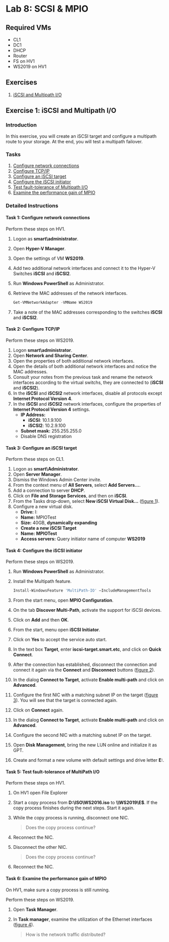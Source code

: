 # Lab 8: SCSI & MPIO

## Required VMs

* CL1
* DC1
* DHCP
* Router
* FS on HV1
* WS2019 on HV1

## Exercises

1. [iSCSI and Multipath I/O](#exercise-1-iscsi-and-multipath-io)

## Exercise 1: iSCSI and Multipath I/O

### Introduction

In this exercise, you will create an iSCSI target and configure a multipath route to your storage. At the end, you will test a multipath failover.

### Tasks

1. [Configure network connections](#task-1-configure-network-connections)
1. [Configure TCP/IP](#task-2-configure-tcpip)
1. [Configure an iSCSI target](#task-3-Configure-an-iscsi-target)
1. [Configure the iSCSI initiator](#task-4-configure-the-iscsi-initiator)
1. [Test fault-tolerance of Multipath I/O](#task-5-test-fault-tolerance-of-multipath-io)
1. [Examine the performance gain of MPIO](#task-6-examine-the-performance-gain-of-mpio)

### Detailed Instructions

#### Task 1: Configure network connections

Perform these steps on HV1.

1. Logon as **smart\administrator**.
1. Open **Hyper-V Manager**.
1. Open the settings of VM **WS2019**.
1. Add two additional network interfaces and connect it to the Hyper-V Switches **iSCSI** and **iSCSI2**.
1. Run **Windows PowerShell** as Administrator.
1. Retrieve the MAC addresses of the network interfaces.

   ````powershell
   Get-VMNetworkAdapter -VMName WS2019
   ````

1. Take a note of the MAC addresses corresponding to the switches **iSCSI** and **iSCSI2**.

#### Task 2: Configure TCP/IP

Perform these steps on WS2019.

1. Logon **smart\administrator**.
1. Open **Network and Sharing Center**.
1. Open the properties of both additional network interfaces.
1. Open the details of both additional network interfaces and notice the MAC addresses.
1. Consult your notes from the previous task and rename the network interfaces according to the virtual switchs, they are connected to (**iSCSI** and **iSCSI2**).
1. In the **iSCSI** and **iSCSI2** network interfaces, disable all protocols except **Internet Protocol Version 4**.
1. In the **iSCSI** and **iSCSI2**  network interfaces, configure the properties of **Internet Protocol Version 4** settings.
   * **IP Address:**
     * **iSCSI**: 10.1.9.100
     * **iSCSI2**: 10.2.9.100
   * **Subnet mask:** 255.255.255.0
   * Disable DNS registration

#### Task 3: Configure an iSCSI target

Perform these steps on CL1.

1. Logon as **smart\Administrator**.
1. Open **Server Manager**.
1. Dismiss the Windows Admin Center invite.
1. From the context menu of **All Servers**, select **Add Servers…**.
1. Add a connection to server **DHCP**.
1. Click on **File and Storage Services**, and then on **iSCSI**.
1. From the Tasks drop-down, select **New iSCSI Virtual Disk...** ([figure 1]).
1. Configure a new virtual disk.
   * **Drive:** I:
   * **Name:** MPIOTest
   * **Size:** 40GB, **dynamically expanding**
   * **Create a new iSCSI Target**
   * **Name:** **MPIOTest**
   * **Access servers:** Query initiator name of computer **WS2019**

#### Task 4: Configure the iSCSI initiator

Perform these steps on WS2019.

1. Run **Windows PowerShell** as Administrator.
1. Install the Multipath feature.

   ````powershell
   Install-WindowsFeature 'MultiPath-IO' –IncludeManagementTools
   ````

1. From the start menu, open **MPIO Configuration**.
1. On the tab **Discover Multi-Path**, activate the support for iSCSI devices.
1. Click on **Add** and then **OK**.
1. From the start, menu open **iSCSI Initiator**.
1. Click on **Yes** to accept the service auto start.
1. In the text box **Target**, enter **iscsi-target.smart.etc**, and click on **Quick Connect**.
1. After the connection has established, disconnect the connection and connect it again via the **Connect** and **Disconnect** buttons ([figure 2]).
1. In the dialog **Connect to Target**, activate **Enable multi-path** and click on **Advanced**.
1. Configure the first NIC with a matching subnet IP on the target ([figure 3]). You will see that the target is connected again.
1. Click on **Connect** again.
1. In the dialog **Connect to Target**, activate **Enable multi-path** and click on **Advanced**.
1. Configure the second NIC with a matching subnet IP on the target.
1. Open **Disk Management**, bring the new LUN online and initialize it as GPT.
1. Create and format a new volume with default settings and drive letter **E:**.

#### Task 5: Test fault-tolerance of MultiPath I/O

Perform these steps on HV1.

1. On HV1 open File Explorer
1. Start a copy process from **D:\ISO\WS2016.iso** to **\\\WS2019\E$**. If the copy process finishes during the next steps. Start it again.
1. While the copy process is running, disconnect one NIC.

   > Does the copy process continue?

1. Reconnect the NIC.
1. Disconnect the other NIC.

   > Does the copy process continue?

1. Reconnect the NIC.

#### Task 6: Examine the performance gain of MPIO

On HV1, make sure a copy process is still running.

Perform these steps on WS2019.

1. Open **Task Manager**.
1. In **Task manager**, examine the utilization of the Ethernet interfaces ([figure 4]).

   > How is the network traffic distributed?

[figure 1]: images/Lab08/figure01.png
[figure 2]: images/Lab08/figure02.png
[figure 3]: images/Lab08/figure03.png
[figure 4]: images/Lab08/figure04.png
